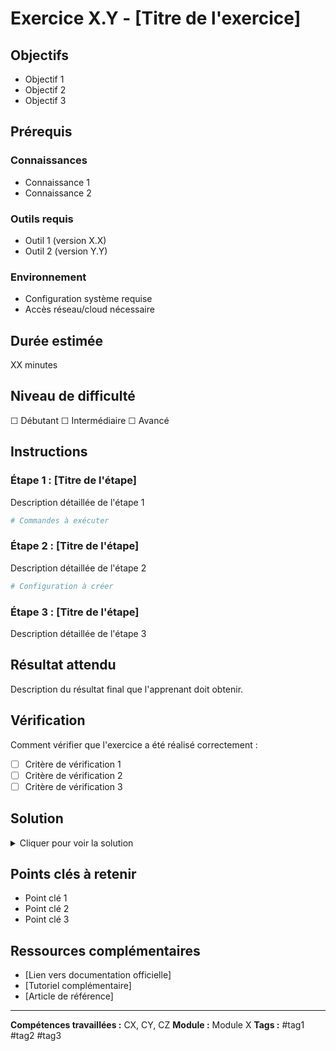 # Exercice X.Y - [Titre de l'exercice]

## Objectifs
- Objectif 1
- Objectif 2
- Objectif 3

## Prérequis
### Connaissances
- Connaissance 1
- Connaissance 2

### Outils requis
- Outil 1 (version X.X)
- Outil 2 (version Y.Y)

### Environnement
- Configuration système requise
- Accès réseau/cloud nécessaire

## Durée estimée
XX minutes

## Niveau de difficulté
☐ Débutant ☐ Intermédiaire ☐ Avancé

## Instructions

### Étape 1 : [Titre de l'étape]
Description détaillée de l'étape 1
```bash
# Commandes à exécuter
```

### Étape 2 : [Titre de l'étape]
Description détaillée de l'étape 2
```yaml
# Configuration à créer
```

### Étape 3 : [Titre de l'étape]
Description détaillée de l'étape 3

## Résultat attendu
Description du résultat final que l'apprenant doit obtenir.

## Vérification
Comment vérifier que l'exercice a été réalisé correctement :
- [ ] Critère de vérification 1
- [ ] Critère de vérification 2
- [ ] Critère de vérification 3

## Solution
<details>
<summary>Cliquer pour voir la solution</summary>

### Code complet
```bash
# Solution complète
```

### Explications
Explications détaillées de la solution et des concepts mis en œuvre.

</details>

## Points clés à retenir
- Point clé 1
- Point clé 2
- Point clé 3

## Ressources complémentaires
- [Lien vers documentation officielle]
- [Tutoriel complémentaire]
- [Article de référence]

---
**Compétences travaillées :** CX, CY, CZ
**Module :** Module X
**Tags :** #tag1 #tag2 #tag3